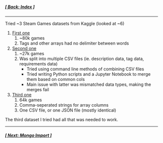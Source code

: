 
##### [[ Back: Index ]](0-Index.md)

<hr>

Tried ~3 Steam Games datasets from Kaggle (looked at ~6)

1. [First one](https://www.kaggle.com/datasets/deepann/80000-steam-games-dataset)
	1. ~80k games
	2. Tags and other arrays had no delimiter between words
2. [Second one](https://www.kaggle.com/datasets/nikdavis/steam-store-games)
	1. ~27k games
	2. Was split into multiple CSV files (ie. description data, tag data, requirements data)
		- Tried using command line methods of combining CSV files
		- Tried writing Python scripts and a Jupyter Notebook to merge them based on common cols
		- Main issue with latter was mismatched data types, making the merges fail
3. [Third one](https://www.kaggle.com/datasets/fronkongames/steam-games-dataset?select=games.json)
	1. 64k games
	2. Comma-seperated strings for array columns
	3. One CSV file, or one JSON file (mostly identical)

The third dataset I tried had all that was needed to work.

<hr>

##### [[ Next: Mongo Import ]](2-MongoImport.md)
